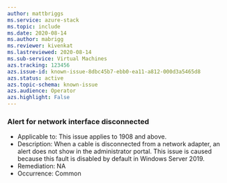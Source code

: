 ```yaml
---
author: mattbriggs
ms.service: azure-stack
ms.topic: include
ms.date: 2020-08-14
ms.author: mabrigg
ms.reviewer: kivenkat
ms.lastreviewed: 2020-08-14
ms.sub-service: Virtual Machines
azs.tracking: 123456
azs.issue-id: known-issue-8dbc45b7-ebb0-ea11-a812-000d3a5465d8
azs.status: active
azs.topic-schema: known-issue
azs.audience: Operator
azs.highlight: False
---
```

### Alert for network interface disconnected

- Applicable to: This issue applies to 1908 and above.
- Description: When a cable is disconnected from a network adapter, an alert does not show in the administrator portal. This issue is caused because this fault is disabled by default in Windows Server 2019. 
- Remediation: NA
- Occurrence: Common